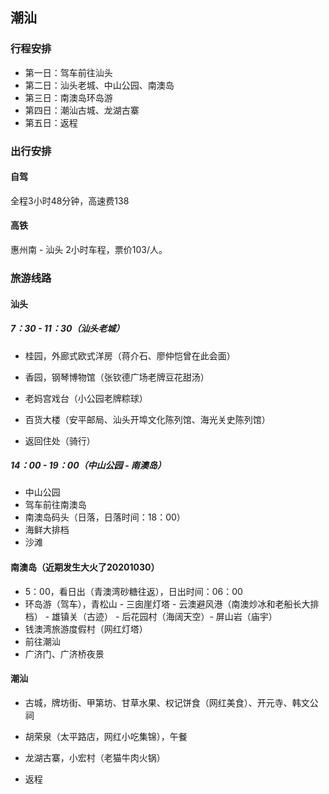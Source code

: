 ## 潮汕

### 行程安排

* 第一日：驾车前往汕头
* 第二日：汕头老城、中山公园、南澳岛
* 第三日：南澳岛环岛游
* 第四日：潮汕古城、龙湖古寨
* 第五日：返程



### 出行安排

#### 自驾

全程3小时48分钟，高速费138

#### 高铁

惠州南 - 汕头	2小时车程，票价103/人。



### 旅游线路

#### 汕头

##### 7：30 - 11：30（汕头老城）

* 桂园，外廊式欧式洋房（蒋介石、廖仲恺曾在此会面）

* 香园，钢琴博物馆（张钦德广场老牌豆花甜汤）
* 老妈宫戏台（小公园老牌粽球）
* 百货大楼（安平邮局、汕头开埠文化陈列馆、海光关史陈列馆）
* 返回住处（骑行）

##### 14：00  -  19：00（中山公园 - 南澳岛）

* 中山公园
* 驾车前往南澳岛
* 南澳岛码头（日落，日落时间：18：00）
* 海鲜大排档
* 沙滩

#### 南澳岛（近期发生大火了20201030）

* 5：00，看日出（青澳湾砂糖往返），日出时间：06：00
* 环岛游（驾车），青松山 - 三囱崖灯塔 - 云澳避风港（南澳炒冰和老船长大排档） - 雄镇关（古迹） - 后花园村（海阔天空）-  屏山岩（庙宇）
* 钱澳湾旅游度假村（网红灯塔）
* 前往潮汕
* 广济门、广济桥夜景

#### 潮汕

* 古城，牌坊街、甲第坊、甘草水果、权记饼食（网红美食）、开元寺、韩文公祠
* 胡荣泉（太平路店，网红小吃集锦），午餐

* 龙湖古寨，小宏村（老猫牛肉火锅）
* 返程

